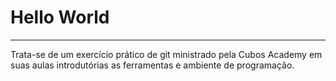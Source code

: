 # Hello World
<hr>

Trata-se de um exercício prático de git ministrado pela Cubos Academy em suas aulas introdutórias as ferramentas e ambiente de programação.